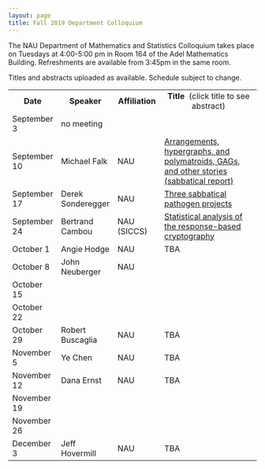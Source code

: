 ```yaml
---
layout: page
title: Fall 2019 Department Colloquium
---
```


The NAU Department of Mathematics and Statistics Colloquium takes place on Tuesdays at 4:00-5:00 pm in Room 164 of the Adel Mathematics Building. Refreshments are available from 3:45pm in the same room.

Titles and abstracts uploaded as available.  Schedule subject to change.

<table width="100%" align="center">
<tbody>
<tr>
<td width="15%">
<center>
  <b>Date</b>
</center></td>

<td width="20%">
<center>
  <b>Speaker</b>
</center></td>

<td>
<center>
  <b>Affiliation</b>
</center></td>

<td>
<center>
  <b>Title&nbsp;</b> (click title to see abstract)
</center></td>
</tr>

<tr>
<td>September 3</td>
<td>no meeting</td>
<td></td>
<td></td>
</tr>

<tr>
<td>September 10</td>
<td>Michael Falk</td>
<td>NAU</td>
<td><a href="{{ site.baseurl }}/colloquium_files/ColloquiumFlyer_190910.pdf">Arrangements, hypergraphs, and polymatroids,  GAGs, and other stories (sabbatical report)</a></td>
</tr>

<tr>
<td>September 17</td>
<td>Derek Sonderegger</td>
<td>NAU</td>
<td><a href="{{ site.baseurl }}/colloquium_files/ColloquiumFlyer_190917.pdf">Three sabbatical pathogen projects</a></td>
</tr>

<tr>
<td>September 24</td>
<td>Bertrand Cambou</td>
<td>NAU (SICCS)</td>
<td><a href="{{ site.baseurl }}/colloquium_files/ColloquiumFlyer_190924.pdf">Statistical analysis of the response-based cryptography</a></td>
</tr>

<tr>
<td>October 1</td>
<td>Angie Hodge</td>
<td>NAU</td>
<td>TBA</td>
</tr>

<tr>
<td>October 8</td>
<td>John Neuberger</td>
<td>NAU</td>
<td></td>
</tr>

<tr>
<td>October 15</td>
<td></td>
<td></td>
<td></td>
</tr>

<tr>
<td>October 22</td>
<td></td>
<td></td>
<td></td>
</tr>

<tr>
<td>October 29</td>
<td>Robert Buscaglia</td>
<td>NAU</td>
<td>TBA</td>
</tr>

<tr>
<td>November 5</td>
<td>Ye Chen</td>
<td>NAU</td>
<td>TBA</td>
</tr>

<tr>
<td>November 12</td>
<td>Dana Ernst</td>
<td>NAU</td>
<td>TBA</td>
</tr>

<tr>
<td>November 19</td>
<td></td>
<td></td>
<td></td>
</tr>

<tr>
<td>November 26</td>
<td></td>
<td></td>
<td></td>
</tr>

<tr>
<td>December 3</td>
<td>Jeff Hovermill</td>
<td>NAU</td>
<td>TBA</td>
</tr>


</tbody>
</table>
